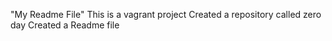 "My Readme File"
This is a vagrant project 
Created a repository called zero day
Created a Readme file


